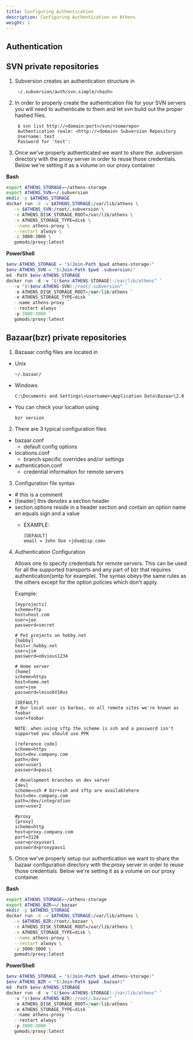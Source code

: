 ```yaml
---
title: Configuring Authentication
description: Configuring Authentication on Athens
weight: 1
---
```


## Authentication

## SVN private repositories

1. Subversion creates an authentication structure in 
        
        ~/.subversion/auth/svn.simple/<hash>

2. In order to properly create the authentication file for your SVN servers you will need to authenticate to them and let svn build out the proper hashed files.
	
		$ svn list http://<domain:port>/svn/<somerepo>
		Authentication realm: <http://<domain> Subversion Repository
		Username: test
		Password for 'test':

3. Once we've properly authenticated we want to share the .subversion directory with the proxy server in order to reuse those credentials.  Below we're setting it as a volume on our proxy container.

**Bash**

```bash
export ATHENS_STORAGE=~/athens-storage
export ATHENS_SVN=~/.subversion
mkdir -p $ATHENS_STORAGE
docker run -d -v $ATHENS_STORAGE:/var/lib/athens \
   -v $ATHENS_SVN:/root/.subversion \
   -e ATHENS_DISK_STORAGE_ROOT=/var/lib/athens \
   -e ATHENS_STORAGE_TYPE=disk \
   --name athens-proxy \
   --restart always \
   -p 3000:3000 \
   gomods/proxy:latest
```

**PowerShell**

```PowerShell
$env:ATHENS_STORAGE = "$(Join-Path $pwd athens-storage)"
$env:ATHENS_SVN = "$(Join-Path $pwd .subversion)"
md -Path $env:ATHENS_STORAGE
docker run -d -v "$($env:ATHENS-STORAGE):/var/lib/athens" `
   -v "$($env:ATHENS-SVN):/root/.subversion" `
   -e ATHENS_DISK_STORAGE_ROOT=/var/lib/athens `
   -e ATHENS_STORAGE_TYPE=disk `
   --name athens-proxy `
   --restart always `
   -p 3000:3000 `
   gomods/proxy:latest
```

## Bazaar(bzr) private repositories

1. Bazaaar config files are located in

  - Unix
       
        ~/.bazaar/
  - Windows
        
        C:\Documents and Settings\<username>\Application Data\Bazaar\2.0

  - You can check your location using
  
        bzr version

2. There are 3 typical configuration files
   
  - bazaar.conf
    - default config options
  - locations.conf
    - branch specific overrides and/or settings
  - authentication.conf
    - credential information for remote servers

3. Configuration file syntax

  - \# this is a comment
  - [header] this denotes a section header
  - section options reside in a header section and contain an option name an equals sign and a value
    - EXAMPLE:
        
          [DEFAULT]
          email = John Doe <jdoe@isp.com>

4. Authentication Configuration
   
     Allows one to specify credentials for remote servers.
     This can be used for all the supported transports and any part of bzr that requires authentication(smtp for example).
     The syntax obeys the same rules as the others except for the option policies which don't apply.

     Example:

       [myprojects]
       scheme=ftp
       host=host.com
       user=joe
       password=secret

       # Pet projects on hobby.net
       [hobby]
       host=r.hobby.net
       user=jim
       password=obvious1234

       # Home server
       [home]
       scheme=https
       host=home.net
       user=joe
       password=lessobV10us

       [DEFAULT]
       # Our local user is barbaz, on all remote sites we're known as foobar
       user=foobar

       NOTE: when using sftp the scheme is ssh and a password isn't supported you should use PPK

       [reference code]
       scheme=https
       host=dev.company.com
       path=/dev
       user=user1
       password=pass1

       # development branches on dev server
       [dev]
       scheme=ssh # bzr+ssh and sftp are availablehere
       host=dev.company.com
       path=/dev/integration
       user=user2

       #proxy
       [proxy]
       scheme=http
       host=proxy.company.com
       port=3128
       user=proxyuser1
       password=proxypass1

5. Once we've properly setup our authentication we want to share the bazaar configuration directory with the proxy server in order to reuse those credentials.  Below we're setting it as a volume on our proxy container.

**Bash**

```bash
export ATHENS_STORAGE=~/athens-storage
export ATHENS_BZR=~/.bazaar
mkdir -p $ATHENS_STORAGE
docker run -d -v $ATHENS_STORAGE:/var/lib/athens \
   -v $ATHENS_BZR:/root/.bazaar \
   -e ATHENS_DISK_STORAGE_ROOT=/var/lib/athens \
   -e ATHENS_STORAGE_TYPE=disk \
   --name athens-proxy \
   --restart always \
   -p 3000:3000 \
   gomods/proxy:latest
```

**PowerShell**

```PowerShell
$env:ATHENS_STORAGE = "$(Join-Path $pwd athens-storage)"
$env:ATHENS_BZR = "$(Join-Path $pwd .bazaar)"
md -Path $env:ATHENS_STORAGE
docker run -d -v "$($env:ATHENS-STORAGE):/var/lib/athens" `
   -v "$($env:ATHENS-BZR):/root/.bazaar" `
   -e ATHENS_DISK_STORAGE_ROOT=/var/lib/athens `
   -e ATHENS_STORAGE_TYPE=disk `
   --name athens-proxy `
   --restart always `
   -p 3000:3000 `
   gomods/proxy:latest
```